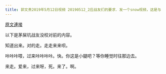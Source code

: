 ```yaml
---
title: 郭文贵2019年5月12日视频 20190512_2应战友们的要求．发一个snow视频，这是与SNOW散步的小视频
---
```


[原文連接](https://gnews.org/ThreadView/53478709)

以下是茅屎坑战友没校对前的内容。

  知道出来。对的走。走走来来呗。

  咔咔咔喂，过来咔咔咔咔。快。你这是小腿吧？等你睡觉时往那边去。

  来走。爱来，过来呀，死。来了。啊。

